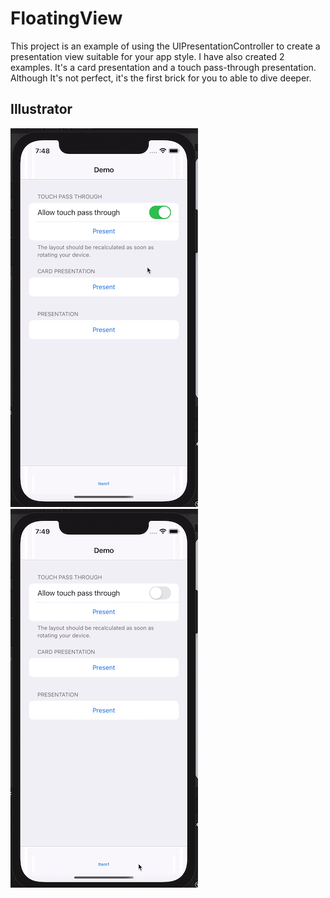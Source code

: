 # FloatingView
This project is an example of using the UIPresentationController to create a presentation view suitable for your app style.
I have also created 2 examples. It's a card presentation and a touch pass-through presentation. Although It's not perfect, it's the first brick for you to able to dive deeper.

## Illustrator

![Touch Pass-through](./Images/Touch%20Pass-through.gif)![Presentation](./Images/Presentation.gif)
